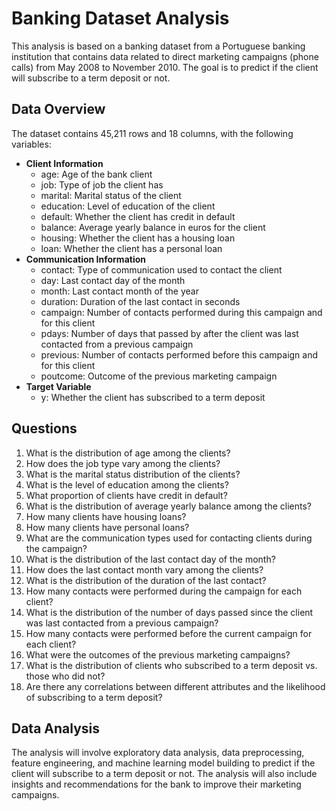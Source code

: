 # Banking Dataset Analysis

This analysis is based on a banking dataset from a Portuguese banking institution that contains data related to direct marketing campaigns (phone calls) from May 2008 to November 2010. The goal is to predict if the client will subscribe to a term deposit or not.

## Data Overview

The dataset contains 45,211 rows and 18 columns, with the following variables:
- **Client Information**
  - age: Age of the bank client
  - job: Type of job the client has
  - marital: Marital status of the client
  - education: Level of education of the client
  - default: Whether the client has credit in default
  - balance: Average yearly balance in euros for the client
  - housing: Whether the client has a housing loan
  - loan: Whether the client has a personal loan
- **Communication Information**
  - contact: Type of communication used to contact the client
  - day: Last contact day of the month
  - month: Last contact month of the year
  - duration: Duration of the last contact in seconds
  - campaign: Number of contacts performed during this campaign and for this client
  - pdays: Number of days that passed by after the client was last contacted from a previous campaign
  - previous: Number of contacts performed before this campaign and for this client
  - poutcome: Outcome of the previous marketing campaign
- **Target Variable**
  - y: Whether the client has subscribed to a term deposit

## Questions

1. What is the distribution of age among the clients?
2. How does the job type vary among the clients?
3. What is the marital status distribution of the clients?
4. What is the level of education among the clients?
5. What proportion of clients have credit in default?
6. What is the distribution of average yearly balance among the clients?
7. How many clients have housing loans?
8. How many clients have personal loans?
9. What are the communication types used for contacting clients during the campaign?
10. What is the distribution of the last contact day of the month?
11. How does the last contact month vary among the clients?
12. What is the distribution of the duration of the last contact?
13. How many contacts were performed during the campaign for each client?
14. What is the distribution of the number of days passed since the client was last contacted from a previous campaign?
15. How many contacts were performed before the current campaign for each client?
16. What were the outcomes of the previous marketing campaigns?
17. What is the distribution of clients who subscribed to a term deposit vs. those who did not?
18. Are there any correlations between different attributes and the likelihood of subscribing to a term deposit?

## Data Analysis

The analysis will involve exploratory data analysis, data preprocessing, feature engineering, and machine learning model building to predict if the client will subscribe to a term deposit or not. The analysis will also include insights and recommendations for the bank to improve their marketing campaigns.
